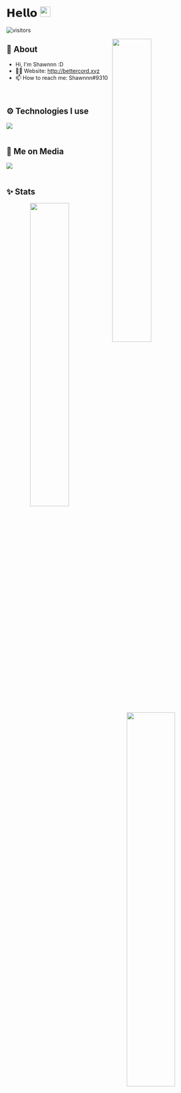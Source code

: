 # 𝗛𝗲𝗹𝗹𝗼 <img src="https://user-images.githubusercontent.com/5679180/79618120-0daffb80-80be-11ea-819e-d2b0fa904d07.gif" width="27"> 

![visitors](https://visitor-badge.laobi.icu/badge?page_id=AntyBD)

<img width="45%" align="right" src="https://github-readme-streak-stats.herokuapp.com/?user=AntyBD&theme=dark&hide_border=true&stroke=0000&background=0D1117">

<div align="left" width="100%">
   
## 🧐 About

- Hi, I'm Shawnnn :D
- 👨‍💻 Website: http://bettercord.xyz
- 📫 How to reach me: Shawnnn#9310
  
<br />
   
## ⚙️ Technologies I use
   
<img src="https://skillicons.dev/icons?i=python,js,ts,html,css&theme=dark" />
</div>

<br />

## 📱 Me on Media
<div>
   <a href="https://discord.com/users/937103257308921856"><img src="https://skillicons.dev/icons?i=discord&theme=dark" /></a>
</div>


<br />

## ✨ Stats

<div align="center" width="100%">
   <img align="left" width="45%" src="https://github-readme-stats.vercel.app/api?username=AntyBD&show_icons=true&count_private=true&theme=react&hide_border=true&bg_color=0D1117">
   <img align="right" width="50%" src="https://activity-graph.herokuapp.com/graph?username=AntyBD&bg_color=0D1117&color=5BCDEC&line=5BCDEC&point=FFFFFF&hide_border=true"></div>
</div>

<br />
<br />
